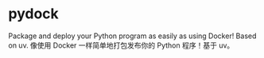 # pydock
Package and deploy your Python program as easily as using Docker! Based on uv. 像使用 Docker 一样简单地打包发布你的 Python 程序！基于 uv。
